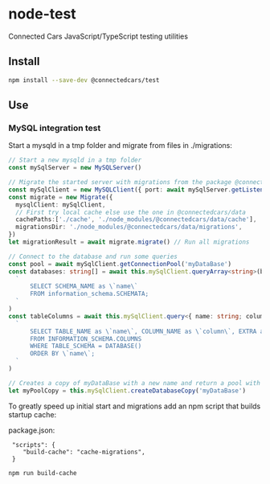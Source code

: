 # node-test

Connected Cars JavaScript/TypeScript testing utilities

## Install

``` bash
npm install --save-dev @connectedcars/test
```

## Use

### MySQL integration test

Start a mysqld in a tmp folder and migrate from files in ./migrations:

``` typescript
// Start a new mysqld in a tmp folder
const mySqlServer = new MySQLServer()

// Migrate the started server with migrations from the package @connectedcars/data
const mySqlClient = new MySQLClient({ port: await mySqlServer.getListenPort() })
const migrate = new Migrate({
  mysqlClient: mySqlClient,
  // First try local cache else use the one in @connectedcars/data
  cachePaths:['./cache', './node_modules/@connectedcars/data/cache'],
  migrationsDir: './node_modules/@connectedcars/data/migrations',
})
let migrationResult = await migrate.migrate() // Run all migrations

// Connect to the database and run some queries
const pool = await mySqlClient.getConnectionPool('myDataBase')
const databases: string[] = await this.mySqlClient.queryArray<string>(basePool,
  `
      SELECT SCHEMA_NAME as \`name\`
      FROM information_schema.SCHEMATA;
  `
)
const tableColumns = await this.mySqlClient.query<{ name: string; column: string; extra: string }>(basePool,
  `
      SELECT TABLE_NAME as \`name\`, COLUMN_NAME as \`column\`, EXTRA as extra
      FROM INFORMATION_SCHEMA.COLUMNS
      WHERE TABLE_SCHEMA = DATABASE()
      ORDER BY \`name\`;
  `
)

// Creates a copy of myDataBase with a new name and return a pool with this is a the default database
let myPoolCopy = this.mySqlClient.createDatabaseCopy('myDataBase')
```

To greatly speed up initial start and migrations add an npm script that builds startup cache:

package.json:

``` json5
 "scripts": {
    "build-cache": "cache-migrations",
 }
```

``` bash
npm run build-cache
```
